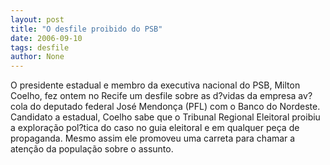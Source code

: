 ```yaml
---
layout: post
title: "O desfile proibido do PSB"
date: 2006-09-10
tags: desfile
author: None
---
```

O presidente estadual e membro da executiva nacional
 do PSB, Milton Coelho, fez ontem no Recife um desfile sobre as d?vidas da empresa av?cola do deputado federal José Mendonça (PFL) com o Banco do Nordeste.
Candidato a estadual, Coelho sabe que o Tribunal Regional Eleitoral proibiu a exploração pol?tica do caso no guia eleitoral e em qualquer peça de propaganda. Mesmo assim ele promoveu uma carreta para chamar a atenção da população sobre o assunto. 